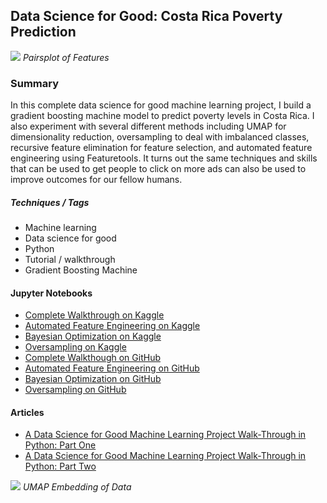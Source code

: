 ## Data Science for Good: Costa Rica Poverty Prediction

![](https://cdn-images-1.medium.com/max/540/1*gaQ1-4J9wwrXFv7Db4yjTQ.png)
*Pairsplot of Features*

### Summary

In this complete data science for good machine learning project, I build a gradient boosting machine model to predict poverty levels in Costa Rica. I also experiment with several different methods including UMAP for dimensionality reduction, oversampling to deal with imbalanced classes, recursive feature elimination for feature selection, and automated feature engineering using Featuretools. It turns out the same techniques and skills that can be used to get people to click on more ads can also be used to improve outcomes for our fellow humans.

##### Techniques / Tags

* Machine learning
* Data science for good
* Python
* Tutorial / walkthrough
* Gradient Boosting Machine

#### Jupyter Notebooks

* [Complete Walkthrough on Kaggle](https://www.kaggle.com/willkoehrsen/a-complete-introduction-and-walkthrough)
* [Automated Feature Engineering on Kaggle](https://www.kaggle.com/willkoehrsen/featuretools-for-good)
* [Bayesian Optimization on Kaggle](https://www.kaggle.com/willkoehrsen/bayesian-optimization)
* [Oversampling on Kaggle](https://www.kaggle.com/willkoehrsen/oversampling)
* [Complete Walkthough on GitHub](https://github.com/WillKoehrsen/data-science-for-good/blob/master/costa-rican-poverty/A%20Complete%20Walkthrough.ipynb)
* [Automated Feature Engineering on GitHub](https://github.com/WillKoehrsen/data-science-for-good/blob/master/costa-rican-poverty/2.%20Featuretools%20for%20Good.ipynb)
* [Bayesian Optimization on GitHub](https://github.com/WillKoehrsen/data-science-for-good/blob/master/costa-rican-poverty/3.%20Bayesian%20Optimization.ipynb)
* [Oversampling on GitHub](https://github.com/WillKoehrsen/data-science-for-good/blob/master/costa-rican-poverty/4.%20Oversampling.ipynb)

#### Articles

* [A Data Science for Good Machine Learning Project Walk-Through in Python: Part One](https://towardsdatascience.com/a-data-science-for-good-machine-learning-project-walk-through-in-python-part-one-1977dd701dbc)
* [A Data Science for Good Machine Learning Project Walk-Through in Python: Part Two](https://towardsdatascience.com/a-data-science-for-good-machine-learning-project-walk-through-in-python-part-two-2773bd52daf0)

![](https://cdn-images-1.medium.com/max/540/1*F4F_vnQXiB5RjGNZUOWwug.png)
*UMAP Embedding of Data*

